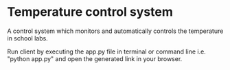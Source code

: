 # Temperature control system

A control system which monitors and automatically controls the temperature in school labs.


Run client by executing the app.py file in terminal or command line i.e. "python app.py" and open the generated link in your browser.

